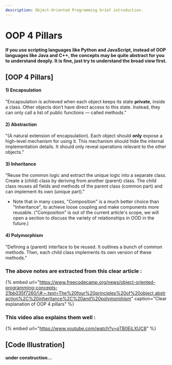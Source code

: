 ```yaml
---
description: Object-Oriented Programming brief introduction.
---
```


# OOP 4 Pillars

#### If you use scripting languages like Python and JavaScript, instead of OOP languages like Java and C++, the concepts may be quite abstract for you to understand deeply. It is fine, just try to understand the broad view first.

## \[OOP 4 Pillars\] 

#### 1\) Encapsulation

"Encapsulation is achieved when each object keeps its state **private**, inside a class. Other objects don’t have direct access to this state. Instead, they can only call a list of public functions — called methods."

#### 2\) Abstraction

"\(A natural extension of encapsulation\). Each object should **only** expose a high-level mechanism for using it. This mechanism should hide the internal implementation details. It should only reveal operations relevant to the other objects."

#### 3\) Inheritance

"Reuse the common logic and extract the unique logic into a separate class. Create a \(child\) class by deriving from another \(parent\) class. The child class reuses all fields and methods of the parent class \(common part\) and can implement its own \(unique part\)."

* Note that in many cases, "Composition" is a much better choice than "Inheritance", to achieve loose coupling and make components more reusable. \("Composition" is out of the current article's scope, we will open a section to discuss the variety of relationships in OOD in the future.\)

#### 4\) Polymorphism

"Defining a \(parent\) interface to be reused. It outlines a bunch of common methods. Then, each child class implements its own version of these methods."



### The above notes are extracted from this clear article :

{% embed url="https://www.freecodecamp.org/news/object-oriented-programming-concepts-21bb035f7260/\#:~:text=The%20four%20principles%20of%20object,abstraction%2C%20inheritance%2C%20and%20polymorphism" caption="Clear explanation of OOP 4 pillars" %}

### 

### This video also explains them well :

{% embed url="https://www.youtube.com/watch?v=pTB0EiLXUC8" %}



## \[Code Illustration\]

#### under construction...







